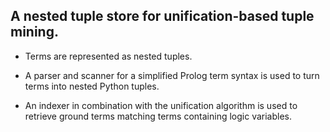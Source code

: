 ## A nested tuple store for unification-based tuple mining.

* Terms are represented as nested tuples.

* A parser and scanner for a simplified Prolog term syntax is used
to turn terms into nested Python tuples.

* An indexer in combination with the unification algorithm is used
to retrieve ground terms matching terms containing logic variables.

